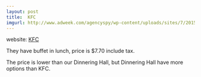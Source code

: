 ```yaml
---
layout: post
title:  KFC
imgurl: http://www.adweek.com/agencyspy/wp-content/uploads/sites/7/2015/02/KFC-logo.jpg
---
```


website: [KFC]

They have buffet in lunch, price is $7.70 include tax. 

The price is lower than our Dinnering Hall, but Dinnering Hall have more options than KFC.

[KFC]: http://www.kfc.com/

<div style="height:300px;">
    <div id="map_canvas" style="width:100%; height:100%"></div>
</div>

<!--google map api-->
<script type="text/javascript"
    src = "http://maps.googleapis.com/maps/api/js?key=AIzaSyCCVaYry5FB7LNQyJIQt_gP-bsyzzG3YL8&sensor=FALSE">
</script>
<script>
    function initialize() {
        var mapOptions = {
            zoom: 18,
            center: new google.maps.LatLng(31.7980000, -85.9823300),
            mapTypeId: google.maps.MapTypeId.ROADMAP
        }
        var map = new google.maps.Map(document.getElementById("map_canvas"), mapOptions);
    }
</script>
